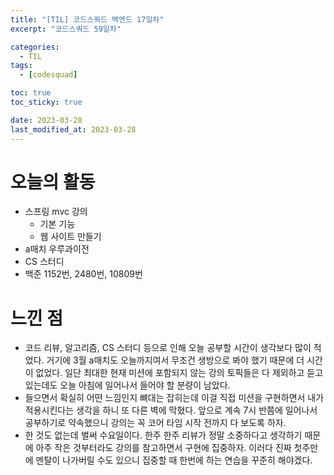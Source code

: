 ```yaml
---
title: "[TIL] 코드스쿼드 백엔드 17일차"
excerpt: "코드스쿼드 59일차"

categories:
  - TIL
tags:
  - [codesquad]

toc: true
toc_sticky: true

date: 2023-03-28
last_modified_at: 2023-03-28
---
```


# 오늘의 활동

- 스프링 mvc 강의
  - 기본 기능
  - 웹 사이트 만들기
- a매치 우루과이전
- CS 스터디
- 백준 1152번, 2480번, 10809번

# 느낀 점

- 코드 리뷰, 알고리즘, CS 스터디 등으로 인해 오늘 공부할 시간이 생각보다 많이 적었다. 거기에 3월 a매치도 오늘까지여서 무조건 생방으로 봐야 했기 때문에 더 시간이 없었다. 일단 최대한 현재 미션에 포함되지 않는 강의 토픽들은 다 제외하고 듣고 있는데도 오늘 아침에 일어나서 들어야 할 분량이 남았다.
- 들으면서 확실히 어떤 느낌인지 뼈대는 잡히는데 이걸 직접 미션을 구현하면서 내가 적용시킨다는 생각을 하니 또 다른 벽에 막혔다. 앞으로 계속 7시 반쯤에 일어나서 공부하기로 약속했으니 강의는 꼭 코어 타임 시작 전까지 다 보도록 하자.
- 한 것도 없는데 벌써 수요일이다. 한주 한주 리뷰가 정말 소중하다고 생각하기 때문에 아주 작은 것부터라도 강의를 참고하면서 구현에 집중하자. 이러다 진짜 첫주만에 멘탈이 나가버릴 수도 있으니 집중할 때 한번에 하는 연습을 꾸준히 해야겠다.